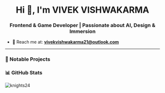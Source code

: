 <h1 align="center">Hi 👋, I'm VIVEK VISHWAKARMA</h1>
<h3 align="center">Frontend & Game Developer | Passionate about AI, Design & Immersion</h3>

- 📧 Reach me at: **vivekvishwakarma21@outlook.com**

---

### 🧩 Notable Projects

### 📊 GitHub Stats

<p align="left">
  <img src="https://github-readme-stats.vercel.app/api/top-langs?username=knights24&show_icons=true&locale=en&layout=compact" alt="knights24" />
</p>
